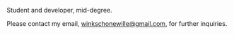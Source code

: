 Student and developer, mid-degree. 

Please contact my email, winkschonewille@gmail.com, for further inquiries.
